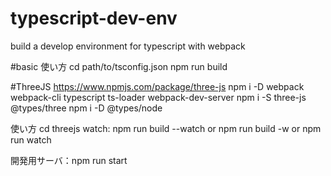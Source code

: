# typescript-dev-env
build a develop environment for typescript with webpack

#basic
使い方
cd path/to/tsconfig.json
npm run build

#ThreeJS
https://www.npmjs.com/package/three-js
npm i -D webpack webpack-cli typescript ts-loader webpack-dev-server
npm i -S three-js @types/three
npm i -D @types/node

使い方
cd threejs
watch: npm run build --watch
or
npm run build -w
or
npm run watch

開発用サーバ：npm run start